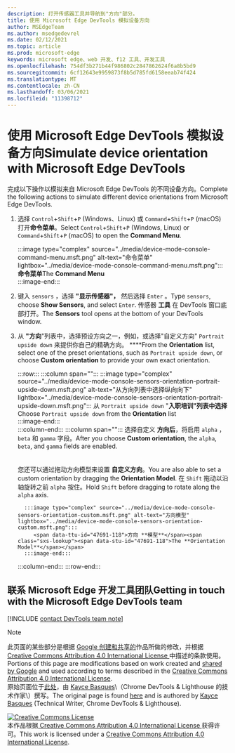 ```yaml
---
description: 打开传感器工具并导航到"方向"部分。
title: 使用 Microsoft Edge DevTools 模拟设备方向
author: MSEdgeTeam
ms.author: msedgedevrel
ms.date: 02/12/2021
ms.topic: article
ms.prod: microsoft-edge
keywords: microsoft edge、web 开发、f12 工具、开发工具
ms.openlocfilehash: 754df3b271b44f986802c2847862624f6a8b5bd9
ms.sourcegitcommit: 6cf12643e9959873f8b5d785fd6158eeab74f424
ms.translationtype: MT
ms.contentlocale: zh-CN
ms.lasthandoff: 03/06/2021
ms.locfileid: "11398712"
---
```

<!-- Copyright Kayce Basques 

   Licensed under the Apache License, Version 2.0 (the "License");
   you may not use this file except in compliance with the License.
   You may obtain a copy of the License at

       https://www.apache.org/licenses/LICENSE-2.0

   Unless required by applicable law or agreed to in writing, software
   distributed under the License is distributed on an "AS IS" BASIS,
   WITHOUT WARRANTIES OR CONDITIONS OF ANY KIND, either express or implied.
   See the License for the specific language governing permissions and
   limitations under the License.  -->

# <a name="simulate-device-orientation-with-microsoft-edge-devtools"></a><span data-ttu-id="47691-104">使用 Microsoft Edge DevTools 模拟设备方向</span><span class="sxs-lookup"><span data-stu-id="47691-104">Simulate device orientation with Microsoft Edge DevTools</span></span>  

<span data-ttu-id="47691-105">完成以下操作以模拟来自 Microsoft Edge DevTools 的不同设备方向。</span><span class="sxs-lookup"><span data-stu-id="47691-105">Complete the following actions to simulate different device orientations from Microsoft Edge DevTools.</span></span>  

<!--todo: update device orientation section when available -->  

1.  <span data-ttu-id="47691-106">选择 `Control`+`Shift`+`P` \(Windows、Linux\) 或 `Command`+`Shift`+`P` \(macOS\) 打开**命令菜单**。</span><span class="sxs-lookup"><span data-stu-id="47691-106">Select `Control`+`Shift`+`P` \(Windows, Linux\) or `Command`+`Shift`+`P` \(macOS\) to open the **Command Menu**.</span></span>  
    
    :::image type="complex" source="../media/device-mode-console-command-menu.msft.png" alt-text="命令菜单" lightbox="../media/device-mode-console-command-menu.msft.png":::
       <span data-ttu-id="47691-108">**命令菜单**</span><span class="sxs-lookup"><span data-stu-id="47691-108">The **Command Menu**</span></span>  
    :::image-end:::  
    
1.  <span data-ttu-id="47691-109">键入 `sensors` ，选择 **"显示传感器"，** 然后选择 `Enter` 。</span><span class="sxs-lookup"><span data-stu-id="47691-109">Type `sensors`, choose **Show Sensors**, and select `Enter`.</span></span>  <span data-ttu-id="47691-110">传感器 **工具** 在 DevTools 窗口底部打开。</span><span class="sxs-lookup"><span data-stu-id="47691-110">The **Sensors** tool opens at the bottom of your DevTools window.</span></span>  
1.  <span data-ttu-id="47691-111">从 **"方向**"列表中，选择预设方向之一，例如，或选择"自定义方向" `Portrait upside down` 来提供你自己的精确方向。 \*\*\*\*</span><span class="sxs-lookup"><span data-stu-id="47691-111">From the **Orientation** list, select one of the preset orientations, such as `Portrait upside down`, or choose **Custom orientation** to provide your own exact orientation.</span></span>  
    
    :::row:::
       :::column span="":::
          :::image type="complex" source="../media/device-mode-console-sensors-orientation-portrait-upside-down.msft.png" alt-text="从方向列表中选择纵向向下" lightbox="../media/device-mode-console-sensors-orientation-portrait-upside-down.msft.png":::
             <span data-ttu-id="47691-113">从 `Portrait upside down` "**入职培训"列表中选择**</span><span class="sxs-lookup"><span data-stu-id="47691-113">Choose `Portrait upside down` from the **Orientation** list</span></span>  
          :::image-end:::  
       :::column-end:::
       :::column span="":::
          <span data-ttu-id="47691-114">选择自定义 **方向后**，将启用 `alpha` ， `beta` 和 `gamma` 字段。</span><span class="sxs-lookup"><span data-stu-id="47691-114">After you choose **Custom orientation**, the `alpha`, `beta`, and `gamma` fields are enabled.</span></span>  
          <!--To understand how each axis works, navigate to [Alpha][alpha], [Beta][beta], and [Gamma][gamma].  -->  
          <!--todo: update links to alpha, beta, and gamma section when available -->  
          <span data-ttu-id="47691-115">您还可以通过拖动方向模型来设置 **自定义方向**。</span><span class="sxs-lookup"><span data-stu-id="47691-115">You are also able to set a custom orientation by dragging the **Orientation Model**.</span></span>  <span data-ttu-id="47691-116">在 `Shift` 拖动以沿轴旋转之前 `alpha` 按住。</span><span class="sxs-lookup"><span data-stu-id="47691-116">Hold `Shift` before dragging to rotate along the `alpha` axis.</span></span>  
          
          :::image type="complex" source="../media/device-mode-console-sensors-orientation-custom.msft.png" alt-text="方向模型" lightbox="../media/device-mode-console-sensors-orientation-custom.msft.png":::
             <span data-ttu-id="47691-118">方向 **模型**</span><span class="sxs-lookup"><span data-stu-id="47691-118">The **Orientation Model**</span></span>  
          :::image-end:::  
       :::column-end:::
    :::row-end:::
    
## <a name="getting-in-touch-with-the-microsoft-edge-devtools-team"></a><span data-ttu-id="47691-119">联系 Microsoft Edge 开发工具团队</span><span class="sxs-lookup"><span data-stu-id="47691-119">Getting in touch with the Microsoft Edge DevTools team</span></span>  

[!INCLUDE [contact DevTools team note](../includes/contact-devtools-team-note.md)]  

<!-- links -->  

<!--[WebFundamentasNativeHardwareDeviceOrientationIndex]: /web/fundamentals/native-hardware/device-orientation/index "Device Orientation & Motion"  -->  
<!--[WebFundamentasNativeHardwareDeviceOrientationIndexAlpha]: /web/fundamentals/native-hardware/device-orientation/index#alpha "Alpha - Device Orientation & Motion"  -->  
<!--[WebFundamentasNativeHardwareDeviceOrientationIndexBeta]: /web/fundamentals/native-hardware/device-orientation/index#beta "Beta - Device Orientation & Motion"  -->  
<!--[WebFundamentasNativeHardwareDeviceOrientationIndexGamma]: /web/fundamentals/native-hardware/device-orientation/index#gamma "Gamma - Device Orientation & Motion"  -->  

> [!NOTE]
> <span data-ttu-id="47691-120">此页面的某些部分是根据 [Google 创建和共享的][GoogleSitePolicies]作品所做的修改，并根据[ Creative Commons Attribution 4.0 International License ][CCA4IL]中描述的条款使用。</span><span class="sxs-lookup"><span data-stu-id="47691-120">Portions of this page are modifications based on work created and [shared by Google][GoogleSitePolicies] and used according to terms described in the [Creative Commons Attribution 4.0 International License][CCA4IL].</span></span>  
> <span data-ttu-id="47691-121">原始页面位于[此处](https://developers.google.com/web/tools/chrome-devtools/device-mode/orientation)，由 [Kayce Basques][KayceBasques]\（Chrome DevTools \& Lighthouse 的技术作家\）撰写。</span><span class="sxs-lookup"><span data-stu-id="47691-121">The original page is found [here](https://developers.google.com/web/tools/chrome-devtools/device-mode/orientation) and is authored by [Kayce Basques][KayceBasques] \(Technical Writer, Chrome DevTools \& Lighthouse\).</span></span>  

[![Creative Commons License][CCby4Image]][CCA4IL]  
<span data-ttu-id="47691-123">本作品根据[ Creative Commons Attribution 4.0 International License ][CCA4IL]获得许可。</span><span class="sxs-lookup"><span data-stu-id="47691-123">This work is licensed under a [Creative Commons Attribution 4.0 International License][CCA4IL].</span></span>  

[CCA4IL]: https://creativecommons.org/licenses/by/4.0  
[CCby4Image]: https://i.creativecommons.org/l/by/4.0/88x31.png  
[GoogleSitePolicies]: https://developers.google.com/terms/site-policies  
[KayceBasques]: https://developers.google.com/web/resources/contributors/kaycebasques  
